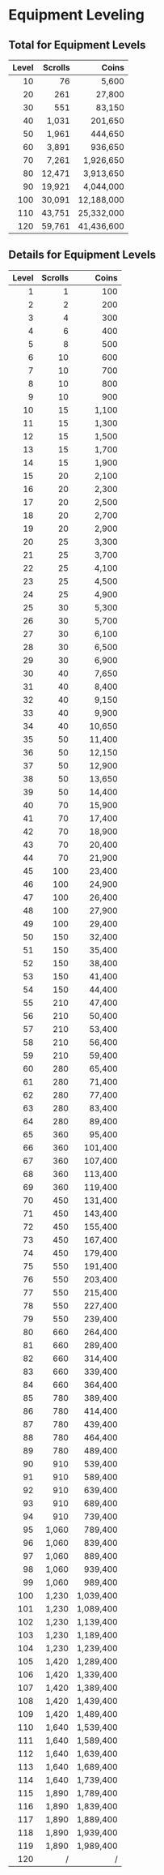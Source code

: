 # Equipment Leveling

## Total for Equipment Levels  

| Level | Scrolls |      Coins |
|------:|--------:|-----------:|
|    10 |      76 |      5,600 |
|    20 |     261 |     27,800 |
|    30 |     551 |     83,150 |
|    40 |   1,031 |    201,650 |
|    50 |   1,961 |    444,650 |
|    60 |   3,891 |    936,650 |
|    70 |   7,261 |  1,926,650 |
|    80 |  12,471 |  3,913,650 |
|    90 |  19,921 |  4,044,000 |
|   100 |  30,091 | 12,188,000 |
|   110 |  43,751 | 25,332,000 |
|   120 |  59,761 | 41,436,600 |

## Details for Equipment Levels

| Level | Scrolls |     Coins |
|------:|--------:|----------:|
|     1 |       1 |       100 |
|     2 |       2 |       200 |
|     3 |       4 |       300 |
|     4 |       6 |       400 |
|     5 |       8 |       500 |
|     6 |      10 |       600 |
|     7 |      10 |       700 |
|     8 |      10 |       800 |
|     9 |      10 |       900 |
|    10 |      15 |     1,100 |
|    11 |      15 |     1,300 |
|    12 |      15 |     1,500 |
|    13 |      15 |     1,700 |
|    14 |      15 |     1,900 |
|    15 |      20 |     2,100 |
|    16 |      20 |     2,300 |
|    17 |      20 |     2,500 |
|    18 |      20 |     2,700 |
|    19 |      20 |     2,900 |
|    20 |      25 |     3,300 |
|    21 |      25 |     3,700 |
|    22 |      25 |     4,100 |
|    23 |      25 |     4,500 |
|    24 |      25 |     4,900 |
|    25 |      30 |     5,300 |
|    26 |      30 |     5,700 |
|    27 |      30 |     6,100 |
|    28 |      30 |     6,500 |
|    29 |      30 |     6,900 |
|    30 |      40 |     7,650 |
|    31 |      40 |     8,400 |
|    32 |      40 |     9,150 |
|    33 |      40 |     9,900 |
|    34 |      40 |    10,650 |
|    35 |      50 |    11,400 |
|    36 |      50 |    12,150 |
|    37 |      50 |    12,900 |
|    38 |      50 |    13,650 |
|    39 |      50 |    14,400 |
|    40 |      70 |    15,900 |
|    41 |      70 |    17,400 |
|    42 |      70 |    18,900 |
|    43 |      70 |    20,400 |
|    44 |      70 |    21,900 |
|    45 |     100 |    23,400 |
|    46 |     100 |    24,900 |
|    47 |     100 |    26,400 |
|    48 |     100 |    27,900 |
|    49 |     100 |    29,400 |
|    50 |     150 |    32,400 |
|    51 |     150 |    35,400 |
|    52 |     150 |    38,400 |
|    53 |     150 |    41,400 |
|    54 |     150 |    44,400 |
|    55 |     210 |    47,400 |
|    56 |     210 |    50,400 |
|    57 |     210 |    53,400 |
|    58 |     210 |    56,400 |
|    59 |     210 |    59,400 |
|    60 |     280 |    65,400 |
|    61 |     280 |    71,400 |
|    62 |     280 |    77,400 |
|    63 |     280 |    83,400 |
|    64 |     280 |    89,400 |
|    65 |     360 |    95,400 |
|    66 |     360 |   101,400 |
|    67 |     360 |   107,400 |
|    68 |     360 |   113,400 |
|    69 |     360 |   119,400 |
|    70 |     450 |   131,400 |
|    71 |     450 |   143,400 |
|    72 |     450 |   155,400 |
|    73 |     450 |   167,400 |
|    74 |     450 |   179,400 |
|    75 |     550 |   191,400 |
|    76 |     550 |   203,400 |
|    77 |     550 |   215,400 |
|    78 |     550 |   227,400 |
|    79 |     550 |   239,400 |
|    80 |     660 |   264,400 |
|    81 |     660 |   289,400 |
|    82 |     660 |   314,400 |
|    83 |     660 |   339,400 |
|    84 |     660 |   364,400 |
|    85 |     780 |   389,400 |
|    86 |     780 |   414,400 |
|    87 |     780 |   439,400 |
|    88 |     780 |   464,400 |
|    89 |     780 |   489,400 |
|    90 |     910 |   539,400 |
|    91 |     910 |   589,400 |
|    92 |     910 |   639,400 |
|    93 |     910 |   689,400 |
|    94 |     910 |   739,400 |
|    95 |   1,060 |   789,400 |
|    96 |   1,060 |   839,400 |
|    97 |   1,060 |   889,400 |
|    98 |   1,060 |   939,400 |
|    99 |   1,060 |   989,400 |
|   100 |   1,230 | 1,039,400 |
|   101 |   1,230 | 1,089,400 |
|   102 |   1,230 | 1,139,400 |
|   103 |   1,230 | 1,189,400 |
|   104 |   1,230 | 1,239,400 |
|   105 |   1,420 | 1,289,400 |
|   106 |   1,420 | 1,339,400 |
|   107 |   1,420 | 1,389,400 |
|   108 |   1,420 | 1,439,400 |
|   109 |   1,420 | 1,489,400 |
|   110 |   1,640 | 1,539,400 |
|   111 |   1,640 | 1,589,400 |
|   112 |   1,640 | 1,639,400 |
|   113 |   1,640 | 1,689,400 |
|   114 |   1,640 | 1,739,400 |
|   115 |   1,890 | 1,789,400 |
|   116 |   1,890 | 1,839,400 |
|   117 |   1,890 | 1,889,400 |
|   118 |   1,890 | 1,939,400 |
|   119 |   1,890 | 1,989,400 |
|   120 |       / |         / |
